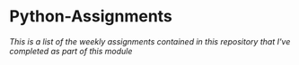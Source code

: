 # Python-Assignments

###### This is a list of the weekly assignments contained in this repository that I've completed as part of this module
